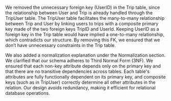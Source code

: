 We removed the unnecessary foreign key (UserID) in the Trip table, since the relationship between User and Trip is already handled through the TripUser table. The TripUser table facilitates the many-to-many relationship between Trip and User by linking users to trips with a composite primary key made of the two foreign keys TripID and UserId. Keeping UserID as a foreign key in the Trip table would have implied a one-to-many relationship, which contradicts our structure. By removing this FK, we ensured that we don’t have unnecessary constraints in the Trip table.

We also added a normalization explanation under the Normalization section. We clarified that our schema adheres to Third Normal Form (3NF). We ensured that each non-key attribute depends only on the primary key and that there are no transitive dependencies across tables. Each table's attributes are fully functionally dependent on its primary key, and composite keys (such as in TripUser) correctly determine all other attributes in the relation. Our design avoids redundancy, making it efficient for relational database operations.
